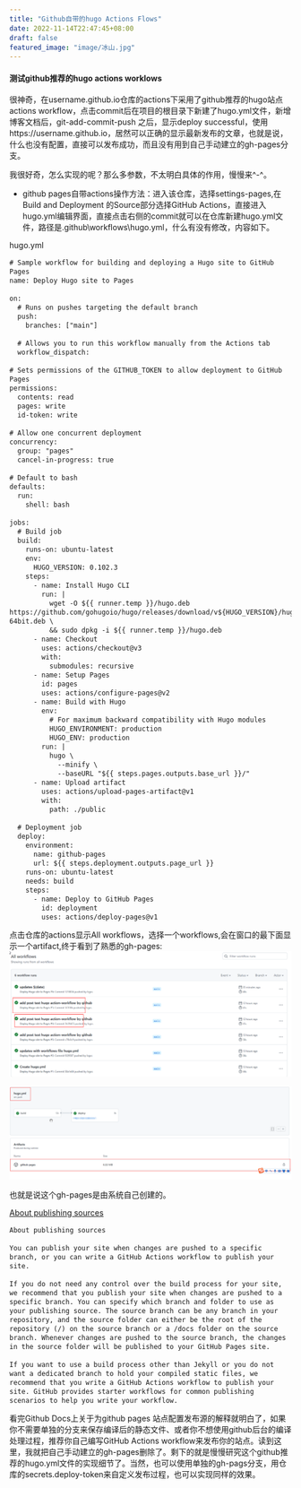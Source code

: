 ```yaml
---
title: "Github自带的hugo Actions Flows"
date: 2022-11-14T22:47:45+08:00
draft: false
featured_image: "image/冰山.jpg"
---
```


#### 测试github推荐的hugo actions worklows

很神奇，在username.github.io仓库的actions下采用了github推荐的hugo站点actions workflow，点击commit后在项目的根目录下新建了hugo.yml文件，新增博客文档后，git-add-commit-push 之后，显示deploy successful，使用https://username.github.io，居然可以正确的显示最新发布的文章，也就是说，什么也没有配置，直接可以发布成功，而且没有用到自己手动建立的gh-pages分支。

我很好奇，怎么实现的呢？那么多参数，不太明白具体的作用，慢慢来^-^。

* github pages自带actions操作方法：进入该仓库，选择settings-pages,在Build and Deployment 的Source部分选择GitHub Actions，直接进入hugo.yml编辑界面，直接点击右侧的commit就可以在仓库新建hugo.yml文件，路径是.github\workflows\hugo.yml，什么有没有修改，内容如下。

hugo.yml

~~~
# Sample workflow for building and deploying a Hugo site to GitHub Pages
name: Deploy Hugo site to Pages

on:
  # Runs on pushes targeting the default branch
  push:
    branches: ["main"]

  # Allows you to run this workflow manually from the Actions tab
  workflow_dispatch:

# Sets permissions of the GITHUB_TOKEN to allow deployment to GitHub Pages
permissions:
  contents: read
  pages: write
  id-token: write

# Allow one concurrent deployment
concurrency:
  group: "pages"
  cancel-in-progress: true

# Default to bash
defaults:
  run:
    shell: bash

jobs:
  # Build job
  build:
    runs-on: ubuntu-latest
    env:
      HUGO_VERSION: 0.102.3
    steps:
      - name: Install Hugo CLI
        run: |
          wget -O ${{ runner.temp }}/hugo.deb https://github.com/gohugoio/hugo/releases/download/v${HUGO_VERSION}/hugo_extended_${HUGO_VERSION}_Linux-64bit.deb \
          && sudo dpkg -i ${{ runner.temp }}/hugo.deb
      - name: Checkout
        uses: actions/checkout@v3
        with:
          submodules: recursive
      - name: Setup Pages
        id: pages
        uses: actions/configure-pages@v2
      - name: Build with Hugo
        env:
          # For maximum backward compatibility with Hugo modules
          HUGO_ENVIRONMENT: production
          HUGO_ENV: production
        run: |
          hugo \
            --minify \
            --baseURL "${{ steps.pages.outputs.base_url }}/"
      - name: Upload artifact
        uses: actions/upload-pages-artifact@v1
        with:
          path: ./public

  # Deployment job
  deploy:
    environment:
      name: github-pages
      url: ${{ steps.deployment.outputs.page_url }}
    runs-on: ubuntu-latest
    needs: build
    steps:
      - name: Deploy to GitHub Pages
        id: deployment
        uses: actions/deploy-pages@v1

~~~
点击仓库的actions显示All workflows，选择一个workflows,会在窗口的最下面显示一个artifact,终于看到了熟悉的gh-pages:
![](image/GitHubPagesActions-workflows.png)

![](image/GitHubPagesActions-gh-pages.png)

也就是说这个gh-pages是由系统自己创建的。

[About publishing sources](https://docs.github.com/en/pages/getting-started-with-github-pages/configuring-a-publishing-source-for-your-github-pages-site#publishing-with-a-custom-github-actions-workflow)

~~~
About publishing sources

You can publish your site when changes are pushed to a specific branch, or you can write a GitHub Actions workflow to publish your site.

If you do not need any control over the build process for your site, we recommend that you publish your site when changes are pushed to a specific branch. You can specify which branch and folder to use as your publishing source. The source branch can be any branch in your repository, and the source folder can either be the root of the repository (/) on the source branch or a /docs folder on the source branch. Whenever changes are pushed to the source branch, the changes in the source folder will be published to your GitHub Pages site.

If you want to use a build process other than Jekyll or you do not want a dedicated branch to hold your compiled static files, we recommend that you write a GitHub Actions workflow to publish your site. GitHub provides starter workflows for common publishing scenarios to help you write your workflow.
~~~


看完Github Docs上关于为github  pages 站点配置发布源的解释就明白了，如果你不需要单独的分支来保存编译后的静态文件、或者你不想使用github后台的编译处理过程，推荐你自己编写GitHub Actions workflow来发布你的站点。读到这里，我就把自己手动建立的gh-pages删除了。剩下的就是慢慢研究这个github推荐的hugo.yml文件的实现细节了。当然，也可以使用单独的gh-pags分支，用仓库的secrets.deploy-token来自定义发布过程，也可以实现同样的效果。
